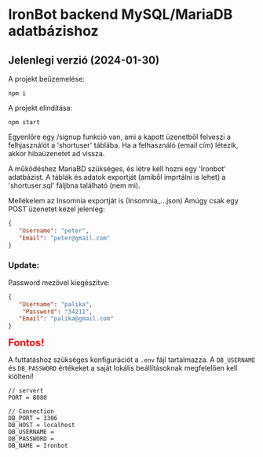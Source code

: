 # IronBot backend MySQL/MariaDB adatbázishoz

## Jelenlegi verzió (2024-01-30)

A projekt beüzemelése:
```
npm i
```

A projekt elindítása:
```
npm start
```

Egyenlőre egy /signup funkció van, ami a kapott üzenetből felveszi a felhjasználót a 'shortuser' táblába. Ha a felhasználó (email cím) létezik, akkor hibaüzenetet ad vissza.

A működéshez MariaBD szükséges, és létre kell hozni egy 'Ironbot' adatbázist.
A táblák és adatok exportját (amiből imprtálni is lehet) a 'shortuser.sql' fáljbna található (nem mi).

Mellékelem az Insomnia exportját is (Insomnia_...json)
Amúgy csak egy POST üzenetet kezel jelenleg:

```json
{
   "Username": "peter",   
   "Email": "peter@gmail.com"    
}
```

### Update:

Password mezővel kiegészítve:

```json
{
   "Username": "palika",
	"Password": "34211",
   "Email": "palika@gmail.com"
}
```

<span style="color:red;font-weight:700;font-size:20px">
    Fontos!
</span>

A futtatáshoz szükséges konfigurációt a `.env` fájl tartalmazza. A `DB_USERNAME` és `DB_PASSWORD` értékeket a saját lokális beállításoknak megfelelően kell kiölteni!

```
// servert
PORT = 8080

// Connection
DB_PORT = 3306
DB_HOST = localhost
DB_USERNAME = 
DB_PASSWORD = 
DB_NAME = Ironbot
```